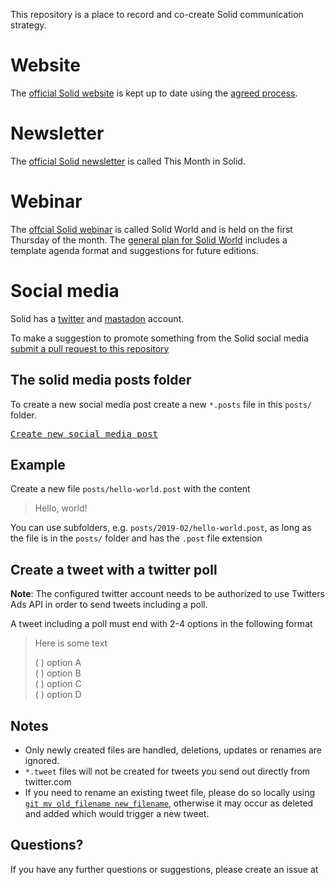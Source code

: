 This repository is a place to record and co-create Solid communication strategy. 

# Website
The [official Solid website](https://solidproject.org) is kept up to date using the [agreed process](https://github.com/solid/process#solidprojectorg-website).  

# Newsletter
The [official Solid newsletter](https://solidproject.org/newsletter) is called This Month in Solid. 

# Webinar

The [offcial Solid webinar](https://solidproject.org/events) is called Solid World and is held on the first Thursday of the month. The [general plan for Solid World](https://github.com/solid/communication/blob/master/solid-world-strategy.md) includes a template agenda format and suggestions for future editions. 

# Social media 
Solid has a [twitter](https://twitter.com/project_solid) and [mastadon](https://mastodon.online/web/accounts/52488) account. 

To make a suggestion to promote something from the Solid social media [submit a pull request to this repository](https://github.com/solid/social-media)

## The solid media posts folder

To create a new social media post create a new `*.posts` file in this `posts/` folder.

<kbd>[Create new social media post](../../../new/master/?filename=posts/<your-path>.posts)</kbd>

## Example

Create a new file `posts/hello-world.post` with the content

> Hello, world!

You can use subfolders, e.g. `posts/2019-02/hello-world.post`, as long as the file is in the `posts/` folder and has the `.post` file extension

## Create a tweet with a twitter poll

**Note**: The configured twitter account needs to be authorized to use Twitters Ads API in order to send tweets including a poll.

A tweet including a poll must end with 2-4 options in the following format

> Here is some text
>
> ( ) option A  
> ( ) option B  
> ( ) option C  
> ( ) option D

## Notes

- Only newly created files are handled, deletions, updates or renames are ignored.
- `*.tweet` files will not be created for tweets you send out directly from twitter.com
- If you need to rename an existing tweet file, please do so locally using [`git mv old_filename new_filename`](https://help.github.com/en/articles/renaming-a-file-using-the-command-line), otherwise it may occur as deleted and added which would trigger a new tweet.

## Questions?

If you have any further questions or suggestions, please create an issue at 
